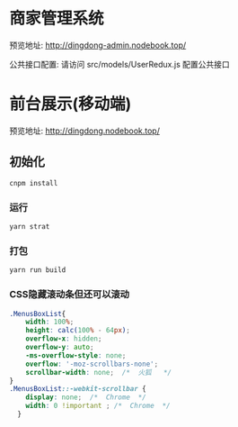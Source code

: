 <!--
 * @Author: 崔国强
 * @Date: 2019-12-02 17:25:40
 * @LastEditTime: 2019-12-02 17:28:42
 * @LastEditors: Please set LastEditors
 * @Description: 说明文档
 * @FilePath: \umi-admin\README.md
 -->
# 商家管理系统
预览地址: http://dingdong-admin.nodebook.top/


公共接口配置:  请访问 src/models/UserRedux.js 配置公共接口

# 前台展示(移动端)
预览地址: http://dingdong.nodebook.top/
## 初始化
```
cnpm install
```

### 运行
```
yarn strat
```

### 打包
```
yarn run build
```
### CSS隐藏滚动条但还可以滚动
```css
.MenusBoxList{
    width: 100%;
    height: calc(100% - 64px);
    overflow-x: hidden;
    overflow-y: auto;
    -ms-overflow-style: none; 
    overflow: '-moz-scrollbars-none';
    scrollbar-width: none;  /*  火狐   */
}
.MenusBoxList::-webkit-scrollbar {
    display: none;  /*  Chrome  */
    width: 0 !important ; /*  Chrome  */
  }
```